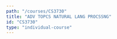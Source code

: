 ```yaml
---
path: "/courses/CS3730"
title: "ADV TOPCS NATURAL LANG PROCSSNG"
id: "CS3730"
type: "individual-course"
---
```

